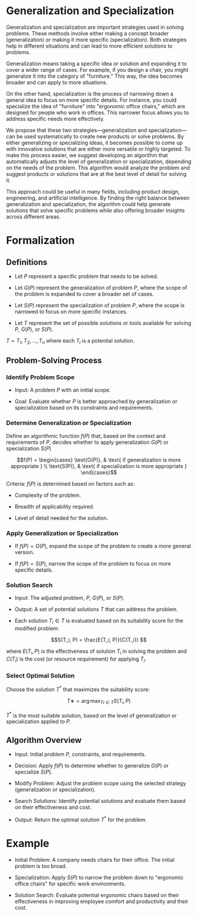 # Generalization and Specialization

Generalization and specialization are important strategies used in solving problems. These methods involve either making a concept broader (generalization) or making it more specific (specialization). Both strategies help in different situations and can lead to more efficient solutions to problems.

Generalization means taking a specific idea or solution and expanding it to cover a wider range of cases. For example, if you design a chair, you might generalize it into the category of "furniture." This way, the idea becomes broader and can apply to more situations.

On the other hand, specialization is the process of narrowing down a general idea to focus on more specific details. For instance, you could specialize the idea of "furniture" into "ergonomic office chairs," which are designed for people who work in offices. This narrower focus allows you to address specific needs more effectively.

We propose that these two strategies—generalization and specialization—can be used systematically to create new products or solve problems. By either generalizing or specializing ideas, it becomes possible to come up with innovative solutions that are either more versatile or highly targeted. To make this process easier, we suggest developing an algorithm that automatically adjusts the level of generalization or specialization, depending on the needs of the problem. This algorithm would analyze the problem and suggest products or solutions that are at the best level of detail for solving it.

This approach could be useful in many fields, including product design, engineering, and artificial intelligence. By finding the right balance between generalization and specialization, the algorithm could help generate solutions that solve specific problems while also offering broader insights across different areas.


# Formalization

## Definitions

- Let $P$ represent a specific problem that needs to be solved.

- Let $G(P)$ represent the generalization of problem $P$, where the scope of the problem is expanded to cover a broader set of cases.

- Let $S(P)$ represent the specialization of problem $P$, where the scope is narrowed to focus on more specific instances.

- Let $T$ represent the set of possible solutions or tools available for solving $P$, $G(P)$, or $S(P)$.

$T = {T_1, T_2, \dots, T_n}$ where each $T_i$ is a potential solution.

## Problem-Solving Process

### Identify Problem Scope

- Input: A problem $P$ with an initial scope.

- Goal: Evaluate whether $P$ is better approached by generalization or specialization based on its constraints and requirements.

### Determine Generalization or Specialization

Define an algorithmic function $f(P)$ that, based on the context and requirements of $P$, decides whether to apply generalization $G(P)$ or specialization $S(P)$

```math
f(P) = 
\begin{cases} 
\text{G(P)}, & \text{ if generalization is more appropriate }  \\
\text{S(P)}, & \text{ if specialization is more appropriate }
\end{cases}
```

Criteria: $f(P)$ is determined based on factors such as:

- Complexity of the problem.

- Breadth of applicability required.

- Level of detail needed for the solution.

### Apply Generalization or Specialization
 
- If $f(P) = G(P)$, expand the scope of the problem to create a more general version.

- If $f(P) = S(P)$, narrow the scope of the problem to focus on more specific details.

### Solution Search

- Input: The adjusted problem, $P$, $G(P)$, or $S(P)$.

- Output: A set of potential solutions $T$ that can address the problem.

- Each solution $T_i \in T$ is evaluated based on its suitability score for the modified problem:

```math
S(T_i​, P) = \frac{E(T_i​, P)​}{C(T_i​)} 
```
 
 
where $E(T_i, P)$ is the effectiveness of solution $T_i$ in solving the problem and $C(T_i)$ is the cost (or resource requirement) for applying $T_i$.


### Select Optimal Solution

Choose the solution $T^*$ that maximizes the suitability score:

```math
T∗ = \arg\max_{Ti_​∈T} S(T_i, P)
```
 

$T^*$ is the most suitable solution, based on the level of generalization or specialization applied to $P$.

## Algorithm Overview

- Input: Initial problem $P$, constraints, and requirements.
  
- Decision: Apply $f(P)$ to determine whether to generalize $G(P)$ or specialize $S(P)$.
  
- Modify Problem: Adjust the problem scope using the selected strategy (generalization or specialization).
  
- Search Solutions: Identify potential solutions and evaluate them based on their effectiveness and cost.
  
- Output: Return the optimal solution $T^*$ for the problem.

# Example

- Initial Problem: A company needs chairs for their office. The initial problem is too broad.

- Specialization: Apply $S(P)$ to narrow the problem down to "ergonomic office chairs" for specific work environments.

- Solution Search: Evaluate potential ergonomic chairs based on their effectiveness in improving employee comfort and productivity and their cost.
